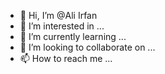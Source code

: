 - 👋 Hi, I’m @Ali Irfan
- 👀 I’m interested in ...
- 🌱 I’m currently learning ...
- 💞️ I’m looking to collaborate on ...
- 📫 How to reach me ...

<!---
AliAliAliAliAliAliAliAliAliAliAliAli/AliAliAliAliAliAliAliAliAliAliAliAli is a ✨ special ✨ repository because its `README.md` (this file) appears on your GitHub profile.
You can click the Preview link to take a look at your changes.
--->
